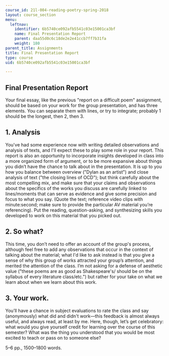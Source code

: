 ```yaml
---
course_id: 21l-004-reading-poetry-spring-2018
layout: course_section
menu:
  leftnav:
    identifier: 6b5740ce092afb5541c03e15001ca3bf
    name: Final Presentation Report
    parent: daa55d0c6c18de2e2e41ccb7ff7b31fa
    weight: 180
parent_title: Assignments
title: Final Presentation Report
type: course
uid: 6b5740ce092afb5541c03e15001ca3bf

---
```


Final Presentation Report
-------------------------

Your final essay, like the previous "report on a difficult poem" assignment, should be based on your work for the group presentation, and has three elements. You can separate them with lines, or try to integrate; probably 1 should be the longest, then 2, then 3.

1\. Analysis
------------

You've had some experience now with writing detailed observations and analysis of texts, and I'll expect these to play some role in your report. This report is also an opportunity to incorporate insights developed in class into a more organized form of argument, or to be more expansive about things you didn’t have the chance to talk about in the presentation. It is up to you how you balance between overview ("Dylan as an artist") and close analysis of text ("the closing lines of OCD"); but think carefully about the most compelling mix, and make sure that your claims and observations about the specifics of the works you discuss are carefully linked to lines/moments that can serve as evidence and give some precision and focus to what you say. (Quote the text; reference video clips with minute:second; make sure to provide the particular AV material you’re referencing). Put the reading, question-asking, and synthesizing skills you developed to work on this material that you picked out.

2\. So what?
------------

This time, you don’t need to offer an account of the group's process, although feel free to add any observations that occur in the context of talking about the material; what I'd like to ask instead is that you give a sense of why this group of works attracted your group’s attention, and merited the attention of the class. I’m not asking for a defense of aesthetic value ("these poems are as good as Shakespeare's/ should be on the syllabus of every literature class/etc.") but rather for your take on what we learn about when we learn about this work.

3\. Your work.
--------------

You’ll have a chance in subject evaluations to rate the class and say (anonymously) what did and didn't work—this feedback is almost always useful, and always read, at least by me. Here, though, let’s get celebratory: what would you give yourself credit for learning over the course of this semester? What was the thing you understood that you would be most excited to teach or pass on to someone else?

5–6 pp., 1500–1800 words.